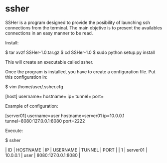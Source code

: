 ssher
=====

SSHer is a program designed to provide the posibility of launching ssh connections from the terminal. The main objetive is to present the availables connections in an easy manner to be read. 

Install:

$ tar xvzf SSHer-1.0.tar.gz
$ cd SSHer-1.0
$ sudo python setup.py install

This will create an executable called ssher.

Once the program is installed, you have to create a configuration file. Put this configuration in:

$ vim /home/user/.ssher.cfg

[host]
username=
hostname=
ip=
tunnel=
port= 

Example of configuration:

[server01]
username=user
hostname=server01
ip=10.0.0.1
tunnel=8080:127.0.0.1:8080
port=2222


Execute:

$ ssher

| ID | HOSTNAME | IP       | USERNAME | TUNNEL | PORT |
| 1  | server01 | 10.0.0.1 | user     | 8080:127.0.0.1:8080 | 
